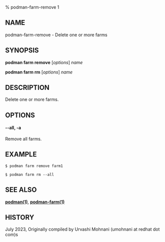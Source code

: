 % podman-farm-remove 1

## NAME
podman\-farm\-remove - Delete one or more farms

## SYNOPSIS
**podman farm remove** [*options*] *name*

**podman farm rm** [*options*] *name*

## DESCRIPTION
Delete one or more farms.

## OPTIONS

#### **--all**, **-a**

Remove all farms.

## EXAMPLE
```
$ podman farm remove farm1

$ podman farm rm --all
```
## SEE ALSO
**[podman(1)](podman.1.md)**, **[podman-farm(1)](podman-farm.1.md)**

## HISTORY
July 2023, Originally compiled by Urvashi Mohnani (umohnani at redhat dot com)s
